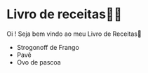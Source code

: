 # Livro de receitas:woman_cook:

Oi ! Seja bem vindo ao meu Livro de Receitas:wave:

- Strogonoff de Frango
- Pavê
- Ovo de pascoa

